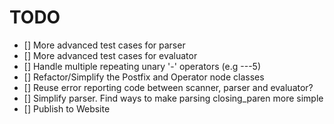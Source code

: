 # TODO

- [] More advanced test cases for parser
- [] More advanced test cases for evaluator
- [] Handle multiple repeating unary '-' operators (e.g ---5)
- [] Refactor/Simplify the Postfix and Operator node classes
- [] Reuse error reporting code between scanner, parser and evaluator?
- [] Simplify parser. Find ways to make parsing closing_paren more simple
- [] Publish to Website
